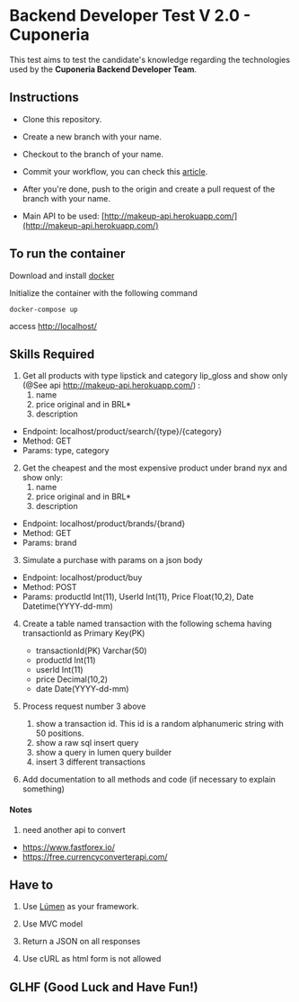 
# Backend Developer Test V 2.0 - Cuponeria

  

This test aims to test the candidate's knowledge regarding the technologies used by the **Cuponeria Backend Developer Team**.

  

## Instructions

  

* Clone this repository.

* Create a new branch with your name.

* Checkout to the branch of your name.

* Commit your workflow, you can check this [article](https://medium.com/@rafael.oliveira/como-escrever-boas-mensagens-de-commit-9f8fe852155a).

* After you're done, push to the origin and create a pull request of the branch with your name.

* Main API to be used: [http://makeup-api.herokuapp.com/](http://makeup-api.herokuapp.com/)

  

## To run the container

  

Download and install [docker](https://www.docker.com/products/docker-desktop)

Initialize the container with the following command

```
docker-compose up
```

access <http://localhost/>

## Skills Required

1. Get all products with type lipstick and category lip_gloss and show only (@See api http://makeup-api.herokuapp.com/) :
	1. name
	2. price original and in BRL*
	3. description  

* Endpoint: localhost/product/search/{type}/{category}
* Method: GET
* Params: type, category  

2. Get the cheapest and the most expensive product under brand nyx and show only:
    1. name
    2. price original and in BRL*
    3. description  

* Endpoint: localhost/product/brands/{brand}
* Method: GET
* Params: brand  

3. Simulate a purchase with params on a json body
* Endpoint: localhost/product/buy
* Method: POST
* Params: productId Int(11), UserId Int(11), Price Float(10,2), Date Datetime(YYYY-dd-mm)

4. Create a table named transaction with the following schema having transactionId as Primary Key(PK)

	* transactionId(PK) Varchar(50)
    * productId Int(11)
    * userId Int(11)
    * price Decimal(10,2)
    * date Date(YYYY-dd-mm)

5. Process request number 3 above
	1. show a transaction id. This id is a random alphanumeric string with 50 positions.
	2. show a raw sql insert query
	3. show a query in lumen query builder
	4. insert 3 different transactions  

6. Add documentation to all methods and code (if necessary to explain something)

  

#### Notes

1. need another api to convert
* https://www.fastforex.io/
* https://free.currencyconverterapi.com/

## Have to

1. Use [Lúmen](https://lumen.laravel.com/docs/8.x/) as your framework.

2. Use MVC model

3. Return a JSON on all responses

4. Use cURL as html form is not allowed

   

## GLHF (Good Luck and Have Fun!)
